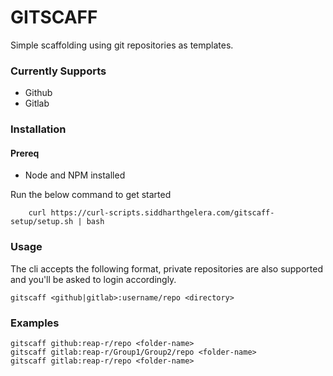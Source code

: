 # GITSCAFF

Simple scaffolding using git repositories as templates. 

### Currently Supports 
- Github
- Gitlab


### Installation

#### Prereq
 - Node and NPM installed


Run the below command to get started

```
    curl https://curl-scripts.siddharthgelera.com/gitscaff-setup/setup.sh | bash
```


### Usage

The cli accepts the following format, private repositories are also supported and you'll be asked to login accordingly.


```
gitscaff <github|gitlab>:username/repo <directory>
```

### Examples

```
gitscaff github:reap-r/repo <folder-name>
gitscaff gitlab:reap-r/Group1/Group2/repo <folder-name>
gitscaff gitlab:reap-r/repo <folder-name>
```
